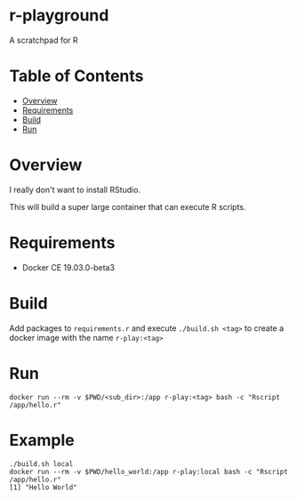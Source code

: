 # r-playground
A scratchpad for R

# Table of Contents

- [Overview](#Overview)
- [Requirements](#requirements)
- [Build](#build)
- [Run](#run)

# Overview
I really don't want to install RStudio.

This will build a super large container that can execute R scripts. 

# Requirements
* Docker CE 19.03.0-beta3

# Build
Add packages to `requirements.r` and execute `./build.sh <tag>` to create a docker image with the name `r-play:<tag>`

# Run
`docker run --rm -v $PWD/<sub_dir>:/app r-play:<tag> bash -c "Rscript /app/hello.r"`

# Example
```
./build.sh local
docker run --rm -v $PWD/hello_world:/app r-play:local bash -c "Rscript /app/hello.r"
[1] "Hello World"
```
